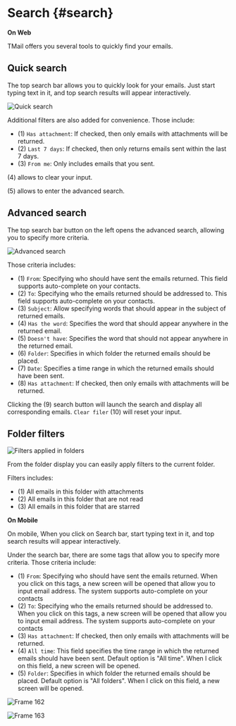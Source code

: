 # Search {#search}

**On Web**

TMail offers you several tools to quickly find your emails.

## Quick search

The top search bar allows you to quickly look for your emails. Just start typing text in it, and top search results will appear interactively.

![Quick search](images/quick-search.png)

Additional filters are also added for convenience. Those include:

 - (1) `Has attachment`: If checked, then only emails with attachments will be returned.
 - (2) `Last 7 days`: If checked, then only returns emails sent within the last 7 days.
 - (3) `From me`: Only includes emails that you sent.

(4) allows to clear your input.

(5) allows to enter the advanced search.


## Advanced search

The top search bar button on the left opens the advanced search, allowing you to specify more criteria.

![Advanced search](images/advanced-search.png)

Those criteria includes:

 - (1) `From`: Specifying who should have sent the emails returned. This field supports auto-complete on your contacts.
 - (2) `To`: Specifying who the emails returned should be addressed to. This field supports auto-complete on your contacts.
 - (3) `Subject`: Allow specifying words that should appear in the subject of returned emails.
 - (4) `Has the word`: Specifies the word that should appear anywhere in the returned email.
 - (5) `Doesn't have`: Specifies the word that should not appear anywhere in the returned email.
 - (6) `Folder`: Specifies in which folder the returned emails should be placed.
 - (7) `Date`: Specifies a time range in which the returned emails should have been sent.
 - (8) `Has attachment`: If checked, then only emails with attachments will be returned.

Clicking the (9) search button will launch the search and display all corresponding emails. `Clear filer` (10) will reset your input.


## Folder filters

![Filters applied in folders](images/filters.png)

From the folder display you can easily apply filters to the current folder.

Filters includes:

 - (1) All emails in this folder with attachments
 - (2) All emails in this folder that are not read
 - (3) All emails in this folder that are starred

**On Mobile**

On mobile, When you click on Search bar, start typing text in it, and top search results will appear interactively.

 Under the search bar, there are some tags that allow you to specify more criteria. Those criteria include:

 - (1) `From`: Specifying who should have sent the emails returned. When you click on this tags, a new screen will be opened that allow you to input email address. The system supports auto-complete on your contacts
 - (2) `To`: Specifying who the emails returned should be addressed to. When you click on this tags, a new screen will be opened that allow you to input email address. The system supports auto-complete on your contacts
 - (3) `Has attachment`: If checked, then only emails with attachments will be returned.
 - (4) `All time`: This field specifies the time range in which the returned emails should have been sent. Default option is "All time". When I click on this field, a new screen will be opened.
 - (5) `Folder`: Specifies in which folder the returned emails should be placed. Default option is "All folders". When I click on this field, a new screen will be opened.

![Frame 162](https://github.com/linagora/tmail-flutter/assets/68209176/af0a4d8d-2272-4e49-901a-18e40f9ebc5d)

![Frame 163](https://github.com/linagora/tmail-flutter/assets/68209176/a4a4f34a-374a-4471-8f90-cc6cfe3c07f1)

